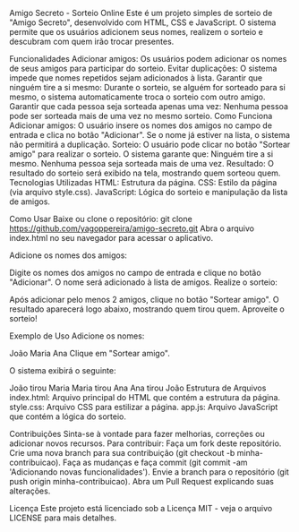 Amigo Secreto - Sorteio Online
Este é um projeto simples de sorteio de "Amigo Secreto", desenvolvido com HTML, CSS e JavaScript. O sistema permite que os usuários adicionem seus nomes, realizem o sorteio e descubram com quem irão trocar presentes.

Funcionalidades
Adicionar amigos: Os usuários podem adicionar os nomes de seus amigos para participar do sorteio.
Evitar duplicações: O sistema impede que nomes repetidos sejam adicionados à lista.
Garantir que ninguém tire a si mesmo: Durante o sorteio, se alguém for sorteado para si mesmo, o sistema automaticamente troca o sorteio com outro amigo.
Garantir que cada pessoa seja sorteada apenas uma vez: Nenhuma pessoa pode ser sorteada mais de uma vez no mesmo sorteio.
Como Funciona
Adicionar amigos: O usuário insere os nomes dos amigos no campo de entrada e clica no botão "Adicionar". Se o nome já estiver na lista, o sistema não permitirá a duplicação.
Sorteio: O usuário pode clicar no botão "Sortear amigo" para realizar o sorteio. O sistema garante que:
Ninguém tire a si mesmo.
Nenhuma pessoa seja sorteada mais de uma vez.
Resultado: O resultado do sorteio será exibido na tela, mostrando quem sorteou quem.
Tecnologias Utilizadas
HTML: Estrutura da página.
CSS: Estilo da página (via arquivo style.css).
JavaScript: Lógica do sorteio e manipulação da lista de amigos.

Como Usar
Baixe ou clone o repositório:
git clone https://github.com/yagoppereira/amigo-secreto.git
Abra o arquivo index.html no seu navegador para acessar o aplicativo.

Adicione os nomes dos amigos:

Digite os nomes dos amigos no campo de entrada e clique no botão "Adicionar".
O nome será adicionado à lista de amigos.
Realize o sorteio:

Após adicionar pelo menos 2 amigos, clique no botão "Sortear amigo".
O resultado aparecerá logo abaixo, mostrando quem tirou quem.
Aproveite o sorteio!

Exemplo de Uso
Adicione os nomes:

João
Maria
Ana
Clique em "Sortear amigo".

O sistema exibirá o seguinte:

João tirou Maria
Maria tirou Ana
Ana tirou João
Estrutura de Arquivos
index.html: Arquivo principal do HTML que contém a estrutura da página.
style.css: Arquivo CSS para estilizar a página.
app.js: Arquivo JavaScript que contém a lógica do sorteio.

Contribuições
Sinta-se à vontade para fazer melhorias, correções ou adicionar novos recursos. Para contribuir:
Faça um fork deste repositório.
Crie uma nova branch para sua contribuição (git checkout -b minha-contribuicao).
Faça as mudanças e faça commit (git commit -am 'Adicionando novas funcionalidades').
Envie a branch para o repositório (git push origin minha-contribuicao).
Abra um Pull Request explicando suas alterações.

Licença
Este projeto está licenciado sob a Licença MIT - veja o arquivo LICENSE para mais detalhes.

